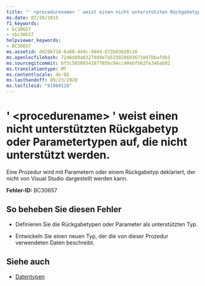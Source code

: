 ```yaml
---
title: "' <procedurename> ' weist einen nicht unterstützten Rückgabetyp oder Parametertypen auf, die nicht unterstützt werden."
ms.date: 07/20/2015
f1_keywords:
- bc30657
- vbc30657
helpviewer_keywords:
- BC30657
ms.assetid: dd28b718-6a88-444c-9844-672b93628c16
ms.openlocfilehash: 7246dd9a0327dd9e7a533028603671047bbafdb1
ms.sourcegitcommit: bf5c5850654187705bc94cc40ebfb62fe346ab02
ms.translationtype: MT
ms.contentlocale: de-DE
ms.lasthandoff: 09/23/2020
ms.locfileid: "91069128"
---
```

# <a name="procedurename-has-a-return-type-that-is-not-supported-or-parameter-types-that-are-not-supported"></a>' \<procedurename> ' weist einen nicht unterstützten Rückgabetyp oder Parametertypen auf, die nicht unterstützt werden.

Eine Prozedur wird mit Parametern oder einem Rückgabetyp deklariert, der nicht von Visual Studio dargestellt werden kann.  
  
 **Fehler-ID:** BC30657  
  
## <a name="to-correct-this-error"></a>So beheben Sie diesen Fehler  
  
- Definieren Sie die Rückgabetypen oder Parameter als unterstützten Typ.  
  
- Entwickeln Sie einen neuen Typ, der die von dieser Prozedur verwendeten Daten beschreibt.  
  
## <a name="see-also"></a>Siehe auch

- [Datentypen](../language-reference/data-types/index.md)
